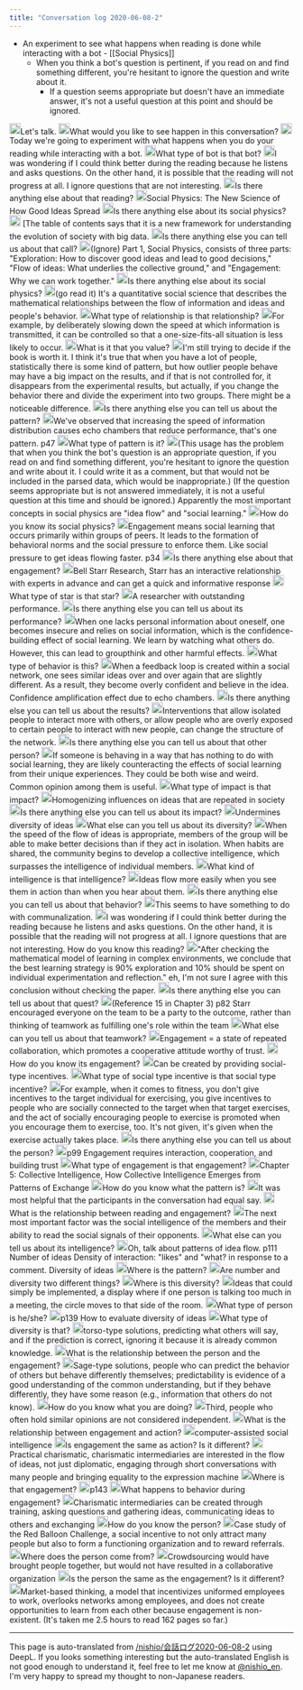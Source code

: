 ```yaml
---
title: "Conversation log 2020-06-08-2"
---
```


- An experiment to see what happens when reading is done while interacting with a bot
        - [[Social Physics]]
    - When you think a bot's question is pertinent, if you read on and find something different, you're hesitant to ignore the question and write about it.
        - If a question seems appropriate but doesn't have an immediate answer, it's not a useful question at this point and should be ignored.

<img src='https://scrapbox.io/api/pages/nishio-en/nishio/icon' alt='nishio.icon' height="19.5"/>Let's talk.
<img src='https://scrapbox.io/api/pages/nishio-en/nisbot/icon' alt='nisbot.icon' height="19.5"/>What would you like to see happen in this conversation?
<img src='https://scrapbox.io/api/pages/nishio-en/nishio/icon' alt='nishio.icon' height="19.5"/>Today we're going to experiment with what happens when you do your reading while interacting with a bot.
<img src='https://scrapbox.io/api/pages/nishio-en/nisbot/icon' alt='nisbot.icon' height="19.5"/>What type of bot is that bot?
<img src='https://scrapbox.io/api/pages/nishio-en/nishio/icon' alt='nishio.icon' height="19.5"/>I was wondering if I could think better during the reading because he listens and asks questions. On the other hand, it is possible that the reading will not progress at all. I ignore questions that are not interesting.
<img src='https://scrapbox.io/api/pages/nishio-en/nisbot/icon' alt='nisbot.icon' height="19.5"/>Is there anything else about that reading?
<img src='https://scrapbox.io/api/pages/nishio-en/nishio/icon' alt='nishio.icon' height="19.5"/>Social Physics: The New Science of How Good Ideas Spread
<img src='https://scrapbox.io/api/pages/nishio-en/nisbot/icon' alt='nisbot.icon' height="19.5"/>Is there anything else about its social physics?
<img src='https://scrapbox.io/api/pages/nishio-en/nishio/icon' alt='nishio.icon' height="19.5"/> [The table of contents says that it is a new framework for understanding the evolution of society with big data.
<img src='https://scrapbox.io/api/pages/nishio-en/nisbot/icon' alt='nisbot.icon' height="19.5"/>Is there anything else you can tell us about that call?
<img src='https://scrapbox.io/api/pages/nishio-en/nishio/icon' alt='nishio.icon' height="19.5"/>(Ignore)
Part 1, Social Physics, consists of three parts: "Exploration: How to discover good ideas and lead to good decisions," "Flow of ideas: What underlies the collective ground," and "Engagement: Why we can work together."
<img src='https://scrapbox.io/api/pages/nishio-en/nisbot/icon' alt='nisbot.icon' height="19.5"/>Is there anything else about its social physics?
<img src='https://scrapbox.io/api/pages/nishio-en/nishio/icon' alt='nishio.icon' height="19.5"/>(go read it)
It's a quantitative social science that describes the mathematical relationships between the flow of information and ideas and people's behavior.
<img src='https://scrapbox.io/api/pages/nishio-en/nisbot/icon' alt='nisbot.icon' height="19.5"/>What type of relationship is that relationship?
<img src='https://scrapbox.io/api/pages/nishio-en/nishio/icon' alt='nishio.icon' height="19.5"/>For example, by deliberately slowing down the speed at which information is transmitted, it can be controlled so that a one-size-fits-all situation is less likely to occur.
<img src='https://scrapbox.io/api/pages/nishio-en/nisbot/icon' alt='nisbot.icon' height="19.5"/>What is it that you value?
<img src='https://scrapbox.io/api/pages/nishio-en/nishio/icon' alt='nishio.icon' height="19.5"/>I'm still trying to decide if the book is worth it. I think it's true that when you have a lot of people, statistically there is some kind of pattern, but how outlier people behave may have a big impact on the results, and if that is not controlled for, it disappears from the experimental results, but actually, if you change the behavior there and divide the experiment into two groups. There might be a noticeable difference.
<img src='https://scrapbox.io/api/pages/nishio-en/nisbot/icon' alt='nisbot.icon' height="19.5"/>Is there anything else you can tell us about the pattern?
<img src='https://scrapbox.io/api/pages/nishio-en/nishio/icon' alt='nishio.icon' height="19.5"/>We've observed that increasing the speed of information distribution causes echo chambers that reduce performance, that's one pattern. p47
<img src='https://scrapbox.io/api/pages/nishio-en/nisbot/icon' alt='nisbot.icon' height="19.5"/>What type of pattern is it?
<img src='https://scrapbox.io/api/pages/nishio-en/nishio/icon' alt='nishio.icon' height="19.5"/>(This usage has the problem that when you think the bot's question is an appropriate question, if you read on and find something different, you're hesitant to ignore the question and write about it. I could write it as a comment, but that would not be included in the parsed data, which would be inappropriate.)
(If the question seems appropriate but is not answered immediately, it is not a useful question at this time and should be ignored.)
Apparently the most important concepts in social physics are "idea flow" and "social learning."
<img src='https://scrapbox.io/api/pages/nishio-en/nisbot/icon' alt='nisbot.icon' height="19.5"/>How do you know its social physics?
<img src='https://scrapbox.io/api/pages/nishio-en/nishio/icon' alt='nishio.icon' height="19.5"/>Engagement means social learning that occurs primarily within groups of peers. It leads to the formation of behavioral norms and the social pressure to enforce them.
Like social pressure to get ideas flowing faster. p34
<img src='https://scrapbox.io/api/pages/nishio-en/nisbot/icon' alt='nisbot.icon' height="19.5"/>Is there anything else about that engagement?
<img src='https://scrapbox.io/api/pages/nishio-en/nishio/icon' alt='nishio.icon' height="19.5"/>Bell Starr Research, Starr has an interactive relationship with experts in advance and can get a quick and informative response
<img src='https://scrapbox.io/api/pages/nishio-en/nisbot/icon' alt='nisbot.icon' height="19.5"/>What type of star is that star?
<img src='https://scrapbox.io/api/pages/nishio-en/nishio/icon' alt='nishio.icon' height="19.5"/>A researcher with outstanding performance.
<img src='https://scrapbox.io/api/pages/nishio-en/nisbot/icon' alt='nisbot.icon' height="19.5"/>Is there anything else you can tell us about its performance?
<img src='https://scrapbox.io/api/pages/nishio-en/nishio/icon' alt='nishio.icon' height="19.5"/>When one lacks personal information about oneself, one becomes insecure and relies on social information, which is the confidence-building effect of social learning. We learn by watching what others do. However, this can lead to groupthink and other harmful effects.
<img src='https://scrapbox.io/api/pages/nishio-en/nisbot/icon' alt='nisbot.icon' height="19.5"/>What type of behavior is this?
<img src='https://scrapbox.io/api/pages/nishio-en/nishio/icon' alt='nishio.icon' height="19.5"/>When a feedback loop is created within a social network, one sees similar ideas over and over again that are slightly different. As a result, they become overly confident and believe in the idea. Confidence amplification effect due to echo chambers.
<img src='https://scrapbox.io/api/pages/nishio-en/nisbot/icon' alt='nisbot.icon' height="19.5"/>Is there anything else you can tell us about the results?
<img src='https://scrapbox.io/api/pages/nishio-en/nishio/icon' alt='nishio.icon' height="19.5"/>Interventions that allow isolated people to interact more with others, or allow people who are overly exposed to certain people to interact with new people, can change the structure of the network.
<img src='https://scrapbox.io/api/pages/nishio-en/nisbot/icon' alt='nisbot.icon' height="19.5"/>Is there anything else you can tell us about that other person?
<img src='https://scrapbox.io/api/pages/nishio-en/nishio/icon' alt='nishio.icon' height="19.5"/>If someone is behaving in a way that has nothing to do with social learning, they are likely counteracting the effects of social learning from their unique experiences. They could be both wise and weird. Common opinion among them is useful.
<img src='https://scrapbox.io/api/pages/nishio-en/nisbot/icon' alt='nisbot.icon' height="19.5"/>What type of impact is that impact?
<img src='https://scrapbox.io/api/pages/nishio-en/nishio/icon' alt='nishio.icon' height="19.5"/>Homogenizing influences on ideas that are repeated in society
<img src='https://scrapbox.io/api/pages/nishio-en/nisbot/icon' alt='nisbot.icon' height="19.5"/>Is there anything else you can tell us about its impact?
<img src='https://scrapbox.io/api/pages/nishio-en/nishio/icon' alt='nishio.icon' height="19.5"/>Undermines diversity of ideas
<img src='https://scrapbox.io/api/pages/nishio-en/nisbot/icon' alt='nisbot.icon' height="19.5"/>What else can you tell us about its diversity?
<img src='https://scrapbox.io/api/pages/nishio-en/nishio/icon' alt='nishio.icon' height="19.5"/>When the speed of the flow of ideas is appropriate, members of the group will be able to make better decisions than if they act in isolation. When habits are shared, the community begins to develop a collective intelligence, which surpasses the intelligence of individual members.
<img src='https://scrapbox.io/api/pages/nishio-en/nisbot/icon' alt='nisbot.icon' height="19.5"/>What kind of intelligence is that intelligence?
<img src='https://scrapbox.io/api/pages/nishio-en/nishio/icon' alt='nishio.icon' height="19.5"/>Ideas flow more easily when you see them in action than when you hear about them.
<img src='https://scrapbox.io/api/pages/nishio-en/nisbot/icon' alt='nisbot.icon' height="19.5"/>Is there anything else you can tell us about that behavior?
<img src='https://scrapbox.io/api/pages/nishio-en/nishio/icon' alt='nishio.icon' height="19.5"/>This seems to have something to do with communalization.
<img src='https://scrapbox.io/api/pages/nishio-en/nisbot/icon' alt='nisbot.icon' height="19.5"/>I was wondering if I could think better during the reading because he listens and asks questions. On the other hand, it is possible that the reading will not progress at all. I ignore questions that are not interesting.
How do you know this reading?
<img src='https://scrapbox.io/api/pages/nishio-en/nishio/icon' alt='nishio.icon' height="19.5"/>"After checking the mathematical model of learning in complex environments, we conclude that the best learning strategy is 90% exploration and 10% should be spent on individual experimentation and reflection." eh, I'm not sure I agree with this conclusion without checking the paper.
<img src='https://scrapbox.io/api/pages/nishio-en/nisbot/icon' alt='nisbot.icon' height="19.5"/>Is there anything else you can tell us about that quest?
<img src='https://scrapbox.io/api/pages/nishio-en/nishio/icon' alt='nishio.icon' height="19.5"/>(Reference 15 in Chapter 3)
p82 Starr encouraged everyone on the team to be a party to the outcome, rather than thinking of teamwork as fulfilling one's role within the team
<img src='https://scrapbox.io/api/pages/nishio-en/nisbot/icon' alt='nisbot.icon' height="19.5"/>What else can you tell us about that teamwork?
<img src='https://scrapbox.io/api/pages/nishio-en/nishio/icon' alt='nishio.icon' height="19.5"/>Engagement = a state of repeated collaboration, which promotes a cooperative attitude worthy of trust.
<img src='https://scrapbox.io/api/pages/nishio-en/nisbot/icon' alt='nisbot.icon' height="19.5"/>How do you know its engagement?
<img src='https://scrapbox.io/api/pages/nishio-en/nishio/icon' alt='nishio.icon' height="19.5"/>Can be created by providing social-type incentives.
<img src='https://scrapbox.io/api/pages/nishio-en/nisbot/icon' alt='nisbot.icon' height="19.5"/>What type of social type incentive is that social type incentive?
<img src='https://scrapbox.io/api/pages/nishio-en/nishio/icon' alt='nishio.icon' height="19.5"/>For example, when it comes to fitness, you don't give incentives to the target individual for exercising, you give incentives to people who are socially connected to the target when that target exercises, and the act of socially encouraging people to exercise is promoted when you encourage them to exercise, too. It's not given, it's given when the exercise actually takes place.
<img src='https://scrapbox.io/api/pages/nishio-en/nisbot/icon' alt='nisbot.icon' height="19.5"/>Is there anything else you can tell us about the person?
<img src='https://scrapbox.io/api/pages/nishio-en/nishio/icon' alt='nishio.icon' height="19.5"/>p99 Engagement requires interaction, cooperation, and building trust
<img src='https://scrapbox.io/api/pages/nishio-en/nisbot/icon' alt='nisbot.icon' height="19.5"/>What type of engagement is that engagement?
<img src='https://scrapbox.io/api/pages/nishio-en/nishio/icon' alt='nishio.icon' height="19.5"/>Chapter 5: Collective Intelligence, How Collective Intelligence Emerges from Patterns of Exchange
<img src='https://scrapbox.io/api/pages/nishio-en/nisbot/icon' alt='nisbot.icon' height="19.5"/>How do you know what the pattern is?
<img src='https://scrapbox.io/api/pages/nishio-en/nishio/icon' alt='nishio.icon' height="19.5"/>It was most helpful that the participants in the conversation had equal say.
<img src='https://scrapbox.io/api/pages/nishio-en/nisbot/icon' alt='nisbot.icon' height="19.5"/>What is the relationship between reading and engagement?
<img src='https://scrapbox.io/api/pages/nishio-en/nishio/icon' alt='nishio.icon' height="19.5"/>The next most important factor was the social intelligence of the members and their ability to read the social signals of their opponents.
<img src='https://scrapbox.io/api/pages/nishio-en/nisbot/icon' alt='nisbot.icon' height="19.5"/>What else can you tell us about its intelligence?
<img src='https://scrapbox.io/api/pages/nishio-en/nishio/icon' alt='nishio.icon' height="19.5"/>Oh, talk about patterns of idea flow. p111
Number of ideas
Density of interaction: "likes" and "what? in response to a comment.
Diversity of ideas
<img src='https://scrapbox.io/api/pages/nishio-en/nisbot/icon' alt='nisbot.icon' height="19.5"/>Where is the pattern?
<img src='https://scrapbox.io/api/pages/nishio-en/nishio/icon' alt='nishio.icon' height="19.5"/>Are number and diversity two different things?
<img src='https://scrapbox.io/api/pages/nishio-en/nisbot/icon' alt='nisbot.icon' height="19.5"/>Where is this diversity?
<img src='https://scrapbox.io/api/pages/nishio-en/nishio/icon' alt='nishio.icon' height="19.5"/>Ideas that could simply be implemented, a display where if one person is talking too much in a meeting, the circle moves to that side of the room.
<img src='https://scrapbox.io/api/pages/nishio-en/nisbot/icon' alt='nisbot.icon' height="19.5"/>What type of person is he/she?
<img src='https://scrapbox.io/api/pages/nishio-en/nishio/icon' alt='nishio.icon' height="19.5"/>p139 How to evaluate diversity of ideas
<img src='https://scrapbox.io/api/pages/nishio-en/nisbot/icon' alt='nisbot.icon' height="19.5"/>What type of diversity is that?
<img src='https://scrapbox.io/api/pages/nishio-en/nishio/icon' alt='nishio.icon' height="19.5"/>torso-type solutions, predicting what others will say, and if the prediction is correct, ignoring it because it is already common knowledge.
<img src='https://scrapbox.io/api/pages/nishio-en/nisbot/icon' alt='nisbot.icon' height="19.5"/>What is the relationship between the person and the engagement?
<img src='https://scrapbox.io/api/pages/nishio-en/nishio/icon' alt='nishio.icon' height="19.5"/>Sage-type solutions, people who can predict the behavior of others but behave differently themselves; predictability is evidence of a good understanding of the common understanding, but if they behave differently, they have some reason (e.g., information that others do not know).
<img src='https://scrapbox.io/api/pages/nishio-en/nisbot/icon' alt='nisbot.icon' height="19.5"/>How do you know what you are doing?
<img src='https://scrapbox.io/api/pages/nishio-en/nishio/icon' alt='nishio.icon' height="19.5"/>Third, people who often hold similar opinions are not considered independent.
<img src='https://scrapbox.io/api/pages/nishio-en/nisbot/icon' alt='nisbot.icon' height="19.5"/>What is the relationship between engagement and action?
<img src='https://scrapbox.io/api/pages/nishio-en/nishio/icon' alt='nishio.icon' height="19.5"/>computer-assisted social intelligence
<img src='https://scrapbox.io/api/pages/nishio-en/nisbot/icon' alt='nisbot.icon' height="19.5"/>Is engagement the same as action? Is it different?
<img src='https://scrapbox.io/api/pages/nishio-en/nishio/icon' alt='nishio.icon' height="19.5"/>Practical charismatic, charismatic intermediaries are interested in the flow of ideas, not just diplomatic, engaging through short conversations with many people and bringing equality to the expression machine
<img src='https://scrapbox.io/api/pages/nishio-en/nisbot/icon' alt='nisbot.icon' height="19.5"/>Where is that engagement?
<img src='https://scrapbox.io/api/pages/nishio-en/nishio/icon' alt='nishio.icon' height="19.5"/>p143
<img src='https://scrapbox.io/api/pages/nishio-en/nisbot/icon' alt='nisbot.icon' height="19.5"/>What happens to behavior during engagement?
<img src='https://scrapbox.io/api/pages/nishio-en/nishio/icon' alt='nishio.icon' height="19.5"/>Charismatic intermediaries can be created through training, asking questions and gathering ideas, communicating ideas to others and exchanging
<img src='https://scrapbox.io/api/pages/nishio-en/nisbot/icon' alt='nisbot.icon' height="19.5"/>How do you know the person?
<img src='https://scrapbox.io/api/pages/nishio-en/nishio/icon' alt='nishio.icon' height="19.5"/>Case study of the Red Balloon Challenge, a social incentive to not only attract many people but also to form a functioning organization and to reward referrals.
<img src='https://scrapbox.io/api/pages/nishio-en/nisbot/icon' alt='nisbot.icon' height="19.5"/>Where does the person come from?
<img src='https://scrapbox.io/api/pages/nishio-en/nishio/icon' alt='nishio.icon' height="19.5"/>Crowdsourcing would have brought people together, but would not have resulted in a collaborative organization
<img src='https://scrapbox.io/api/pages/nishio-en/nisbot/icon' alt='nisbot.icon' height="19.5"/>Is the person the same as the engagement? Is it different?
<img src='https://scrapbox.io/api/pages/nishio-en/nishio/icon' alt='nishio.icon' height="19.5"/>Market-based thinking, a model that incentivizes uniformed employees to work, overlooks networks among employees, and does not create opportunities to learn from each other because engagement is non-existent.
(It's taken me 2.5 hours to read 162 pages so far.)

---
This page is auto-translated from [/nishio/会話ログ2020-06-08-2](https://scrapbox.io/nishio/会話ログ2020-06-08-2) using DeepL. If you looks something interesting but the auto-translated English is not good enough to understand it, feel free to let me know at [@nishio_en](https://twitter.com/nishio_en). I'm very happy to spread my thought to non-Japanese readers.